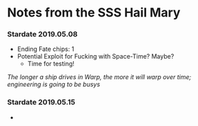 
# Notes from the SSS Hail Mary

### Stardate 2019.05.08
* Ending Fate chips: 1
* Potential Exploit for Fucking with Space-Time?  Maybe?
    - Time for testing!

*The longer a ship drives in Warp, the more it will warp over time; engineering is going to be busys*


### Stardate 2019.05.15
* 
